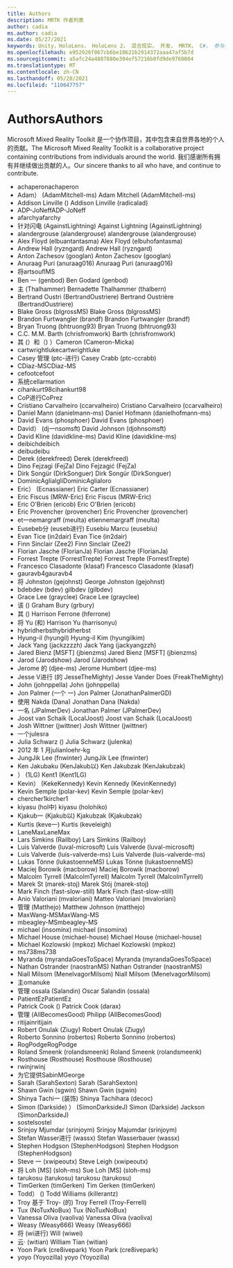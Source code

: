 ```yaml
---
title: Authors
description: MRTK 作者列表
author: cadia
ms.author: cadia
ms.date: 05/27/2021
keywords: Unity，HoloLens， HoloLens 2， 混合现实， 开发， MRTK， C#， 参与者， 社区
ms.openlocfilehash: e952926f067cb6be10621b2914372aaa47af5b7d
ms.sourcegitcommit: a5afc24a4887880e394ef57216b8fd9de9760004
ms.translationtype: MT
ms.contentlocale: zh-CN
ms.lasthandoff: 05/28/2021
ms.locfileid: "110647757"
---
```

# <a name="authors"></a><span data-ttu-id="a0a23-104">Authors</span><span class="sxs-lookup"><span data-stu-id="a0a23-104">Authors</span></span>

<span data-ttu-id="a0a23-105">Microsoft Mixed Reality Toolkit 是一个协作项目，其中包含来自世界各地的个人的贡献。</span><span class="sxs-lookup"><span data-stu-id="a0a23-105">The Microsoft Mixed Reality Toolkit is a collaborative project containing contributions from individuals around the world.</span></span> <span data-ttu-id="a0a23-106">我们感谢所有拥有并继续做出贡献的人。</span><span class="sxs-lookup"><span data-stu-id="a0a23-106">Our sincere thanks to all who have, and continue to contribute.</span></span>

- <span data-ttu-id="a0a23-107">achaperon</span><span class="sxs-lookup"><span data-stu-id="a0a23-107">achaperon</span></span>
- <span data-ttu-id="a0a23-108">Adam） (AdamMitchell-ms) </span><span class="sxs-lookup"><span data-stu-id="a0a23-108">Adam Mitchell (AdamMitchell-ms)</span></span>
- <span data-ttu-id="a0a23-109">Addison Linville () </span><span class="sxs-lookup"><span data-stu-id="a0a23-109">Addison Linville (radicalad)</span></span>
- <span data-ttu-id="a0a23-110">ADP-JoNeff</span><span class="sxs-lookup"><span data-stu-id="a0a23-110">ADP-JoNeff</span></span>
- <span data-ttu-id="a0a23-111">afarchy</span><span class="sxs-lookup"><span data-stu-id="a0a23-111">afarchy</span></span>
- <span data-ttu-id="a0a23-112">针对闪电 (AgainstLightning) </span><span class="sxs-lookup"><span data-stu-id="a0a23-112">Against Lightning (AgainstLightning)</span></span>
- <span data-ttu-id="a0a23-113">alandergrouse (alandergrouse) </span><span class="sxs-lookup"><span data-stu-id="a0a23-113">alandergrouse (alandergrouse)</span></span>
- <span data-ttu-id="a0a23-114">Alex Floyd (elbuantantasma) </span><span class="sxs-lookup"><span data-stu-id="a0a23-114">Alex Floyd (elbuhofantasma)</span></span>
- <span data-ttu-id="a0a23-115">Andrew Hall (ryzngard) </span><span class="sxs-lookup"><span data-stu-id="a0a23-115">Andrew Hall (ryzngard)</span></span>
- <span data-ttu-id="a0a23-116">Anton Zachesov (googlan) </span><span class="sxs-lookup"><span data-stu-id="a0a23-116">Anton Zachesov (googlan)</span></span>
- <span data-ttu-id="a0a23-117">Anuraag Puri (anuraag016) </span><span class="sxs-lookup"><span data-stu-id="a0a23-117">Anuraag Puri (anuraag016)</span></span>
- <span data-ttu-id="a0a23-118">将</span><span class="sxs-lookup"><span data-stu-id="a0a23-118">artsouflMS</span></span>
- <span data-ttu-id="a0a23-119">Ben 一 (genbod) </span><span class="sxs-lookup"><span data-stu-id="a0a23-119">Ben Godard (genbod)</span></span>
- <span data-ttu-id="a0a23-120">主 (Thalhammer) </span><span class="sxs-lookup"><span data-stu-id="a0a23-120">Bernadette Thalhammer (thalbern)</span></span>
- <span data-ttu-id="a0a23-121">Bertrand Oustri (BertrandOustriere) </span><span class="sxs-lookup"><span data-stu-id="a0a23-121">Bertrand Oustrière (BertrandOustriere)</span></span>
- <span data-ttu-id="a0a23-122">Blake Gross (blgrossMS) </span><span class="sxs-lookup"><span data-stu-id="a0a23-122">Blake Gross (blgrossMS)</span></span>
- <span data-ttu-id="a0a23-123">Brandon Furtwangler (brandf) </span><span class="sxs-lookup"><span data-stu-id="a0a23-123">Brandon Furtwangler (brandf)</span></span>
- <span data-ttu-id="a0a23-124">Bryan Truong (bhtruong93) </span><span class="sxs-lookup"><span data-stu-id="a0a23-124">Bryan Truong (bhtruong93)</span></span>
- <span data-ttu-id="a0a23-125">C.</span><span class="sxs-lookup"><span data-stu-id="a0a23-125">C.</span></span> <span data-ttu-id="a0a23-126">M.</span><span class="sxs-lookup"><span data-stu-id="a0a23-126">M.</span></span> <span data-ttu-id="a0a23-127">Barth (chrisfromwork) </span><span class="sxs-lookup"><span data-stu-id="a0a23-127">Barth (chrisfromwork)</span></span>
- <span data-ttu-id="a0a23-128">其 (）和（) ）</span><span class="sxs-lookup"><span data-stu-id="a0a23-128">Cameron (Cameron-Micka)</span></span>
- <span data-ttu-id="a0a23-129">cartwrightluke</span><span class="sxs-lookup"><span data-stu-id="a0a23-129">cartwrightluke</span></span>
- <span data-ttu-id="a0a23-130">Casey 管理 (ptc-进行) </span><span class="sxs-lookup"><span data-stu-id="a0a23-130">Casey Crabb (ptc-ccrabb)</span></span>
- <span data-ttu-id="a0a23-131">CDiaz-MS</span><span class="sxs-lookup"><span data-stu-id="a0a23-131">CDiaz-MS</span></span>
- <span data-ttu-id="a0a23-132">cefoot</span><span class="sxs-lookup"><span data-stu-id="a0a23-132">cefoot</span></span>
- <span data-ttu-id="a0a23-133">系统</span><span class="sxs-lookup"><span data-stu-id="a0a23-133">cellarmation</span></span>
- <span data-ttu-id="a0a23-134">cihankurt98</span><span class="sxs-lookup"><span data-stu-id="a0a23-134">cihankurt98</span></span>
- <span data-ttu-id="a0a23-135">CoP进行</span><span class="sxs-lookup"><span data-stu-id="a0a23-135">CoPrez</span></span>
- <span data-ttu-id="a0a23-136">Cristiano Carvalheiro (ccarvalheiro) </span><span class="sxs-lookup"><span data-stu-id="a0a23-136">Cristiano Carvalheiro (ccarvalheiro)</span></span>
- <span data-ttu-id="a0a23-137">Daniel Mann (danielmann-ms) </span><span class="sxs-lookup"><span data-stu-id="a0a23-137">Daniel Hofmann (danielhofmann-ms)</span></span>
- <span data-ttu-id="a0a23-138">David Evans (phosphoer) </span><span class="sxs-lookup"><span data-stu-id="a0a23-138">David Evans (phosphoer)</span></span>
- <span data-ttu-id="a0a23-139">David） (dj一nsomsft) </span><span class="sxs-lookup"><span data-stu-id="a0a23-139">David Johnson (djohnsomsft)</span></span>
- <span data-ttu-id="a0a23-140">David Kline (davidkline-ms) </span><span class="sxs-lookup"><span data-stu-id="a0a23-140">David Kline (davidkline-ms)</span></span>
- <span data-ttu-id="a0a23-141">deibich</span><span class="sxs-lookup"><span data-stu-id="a0a23-141">deibich</span></span>
- <span data-ttu-id="a0a23-142">deibu</span><span class="sxs-lookup"><span data-stu-id="a0a23-142">deibu</span></span>
- <span data-ttu-id="a0a23-143">Derek (derekfreed) </span><span class="sxs-lookup"><span data-stu-id="a0a23-143">Derek (derekfreed)</span></span>
- <span data-ttu-id="a0a23-144">Dino Fejzagi (FejZa) </span><span class="sxs-lookup"><span data-stu-id="a0a23-144">Dino Fejzagić (FejZa)</span></span>
- <span data-ttu-id="a0a23-145">Dirk Songür (DirkSonguer) </span><span class="sxs-lookup"><span data-stu-id="a0a23-145">Dirk Songür (DirkSonguer)</span></span>
- <span data-ttu-id="a0a23-146">DominicAglialgli</span><span class="sxs-lookup"><span data-stu-id="a0a23-146">DominicAglialoro</span></span>
- <span data-ttu-id="a0a23-147">Eric） (Ecnassianer) </span><span class="sxs-lookup"><span data-stu-id="a0a23-147">Eric Carter (Ecnassianer)</span></span>
- <span data-ttu-id="a0a23-148">Eric Fiscus (MRW-Eric) </span><span class="sxs-lookup"><span data-stu-id="a0a23-148">Eric Fiscus (MRW-Eric)</span></span>
- <span data-ttu-id="a0a23-149">Eric O'Brien (ericob) </span><span class="sxs-lookup"><span data-stu-id="a0a23-149">Eric O'Brien (ericob)</span></span>
- <span data-ttu-id="a0a23-150">Eric Provencher (provencher) </span><span class="sxs-lookup"><span data-stu-id="a0a23-150">Eric Provencher (provencher)</span></span>
- <span data-ttu-id="a0a23-151">et一nemargraff (meulta) </span><span class="sxs-lookup"><span data-stu-id="a0a23-151">etiennemargraff (meulta)</span></span>
- <span data-ttu-id="a0a23-152">Eusebeb分 (euseb进行) </span><span class="sxs-lookup"><span data-stu-id="a0a23-152">Eusebiu Marcu (eusebiu)</span></span>
- <span data-ttu-id="a0a23-153">Evan Tice (in2dair) </span><span class="sxs-lookup"><span data-stu-id="a0a23-153">Evan Tice (in2dair)</span></span>
- <span data-ttu-id="a0a23-154">Finn Sinclair (Zee2) </span><span class="sxs-lookup"><span data-stu-id="a0a23-154">Finn Sinclair (Zee2)</span></span>
- <span data-ttu-id="a0a23-155">Florian Jasche (FlorianJa) </span><span class="sxs-lookup"><span data-stu-id="a0a23-155">Florian Jasche (FlorianJa)</span></span>
- <span data-ttu-id="a0a23-156">Forrest Trepte (ForrestTrepte) </span><span class="sxs-lookup"><span data-stu-id="a0a23-156">Forrest Trepte (ForrestTrepte)</span></span>
- <span data-ttu-id="a0a23-157">Francesco Clasadonte (klasaf) </span><span class="sxs-lookup"><span data-stu-id="a0a23-157">Francesco Clasadonte (klasaf)</span></span>
- <span data-ttu-id="a0a23-158">gauravb4</span><span class="sxs-lookup"><span data-stu-id="a0a23-158">gauravb4</span></span>
- <span data-ttu-id="a0a23-159">将 Johnston (gejohnst) </span><span class="sxs-lookup"><span data-stu-id="a0a23-159">George Johnston (gejohnst)</span></span>
- <span data-ttu-id="a0a23-160">bdebdev (bdev) </span><span class="sxs-lookup"><span data-stu-id="a0a23-160">gilbdev (gilbdev)</span></span>
- <span data-ttu-id="a0a23-161">Grace Lee (grayclee) </span><span class="sxs-lookup"><span data-stu-id="a0a23-161">Grace Lee (grayclee)</span></span>
- <span data-ttu-id="a0a23-162">该 () </span><span class="sxs-lookup"><span data-stu-id="a0a23-162">Graham Bury (grbury)</span></span>
- <span data-ttu-id="a0a23-163">其 () </span><span class="sxs-lookup"><span data-stu-id="a0a23-163">Harrison Ferrone (hferrone)</span></span>
- <span data-ttu-id="a0a23-164">将 Yu (和) </span><span class="sxs-lookup"><span data-stu-id="a0a23-164">Harrison Yu (harrisonyu)</span></span>
- <span data-ttu-id="a0a23-165">hybridherbst</span><span class="sxs-lookup"><span data-stu-id="a0a23-165">hybridherbst</span></span>
- <span data-ttu-id="a0a23-166">Hyung-il (hyungil) </span><span class="sxs-lookup"><span data-stu-id="a0a23-166">Hyung-il Kim (hyungilkim)</span></span>
- <span data-ttu-id="a0a23-167">Jack Yang (jackzzzzh) </span><span class="sxs-lookup"><span data-stu-id="a0a23-167">Jack Yang (jackyangzzh)</span></span>
- <span data-ttu-id="a0a23-168">Jared Bienz [MSFT] (jbienzms) </span><span class="sxs-lookup"><span data-stu-id="a0a23-168">Jared Bienz [MSFT] (jbienzms)</span></span>
- <span data-ttu-id="a0a23-169">Jarod (Jarodshow) </span><span class="sxs-lookup"><span data-stu-id="a0a23-169">Jarod (Jarodshow)</span></span>
- <span data-ttu-id="a0a23-170">Jerome 的 (djee-ms) </span><span class="sxs-lookup"><span data-stu-id="a0a23-170">Jerome Humbert (djee-ms)</span></span>
- <span data-ttu-id="a0a23-171">Jesse V进行 (的 JesseTheMighty) </span><span class="sxs-lookup"><span data-stu-id="a0a23-171">Jesse Vander Does (FreakTheMighty)</span></span>
- <span data-ttu-id="a0a23-172">John (johnppella) </span><span class="sxs-lookup"><span data-stu-id="a0a23-172">John (johnppella)</span></span>
- <span data-ttu-id="a0a23-173">Jon Palmer (一个 一) </span><span class="sxs-lookup"><span data-stu-id="a0a23-173">Jon Palmer (JonathanPalmerGD)</span></span>
- <span data-ttu-id="a0a23-174">使用 Nakda (Dana) </span><span class="sxs-lookup"><span data-stu-id="a0a23-174">Jonathan Dana (Nakda)</span></span>
- <span data-ttu-id="a0a23-175">一名 (JPalmerDev) </span><span class="sxs-lookup"><span data-stu-id="a0a23-175">Jonathan Palmer (JPalmerDev)</span></span>
- <span data-ttu-id="a0a23-176">Joost van Schaik (LocalJoost) </span><span class="sxs-lookup"><span data-stu-id="a0a23-176">Joost van Schaik (LocalJoost)</span></span>
- <span data-ttu-id="a0a23-177">Josh Wittner (jwittner) </span><span class="sxs-lookup"><span data-stu-id="a0a23-177">Josh Wittner (jwittner)</span></span>
- <span data-ttu-id="a0a23-178">一个</span><span class="sxs-lookup"><span data-stu-id="a0a23-178">julesra</span></span>
- <span data-ttu-id="a0a23-179">Julia Schwarz () </span><span class="sxs-lookup"><span data-stu-id="a0a23-179">Julia Schwarz (julenka)</span></span>
- <span data-ttu-id="a0a23-180">2012 年 1 月</span><span class="sxs-lookup"><span data-stu-id="a0a23-180">julianloehr-kg</span></span>
- <span data-ttu-id="a0a23-181">JungJik Lee (fnwinter) </span><span class="sxs-lookup"><span data-stu-id="a0a23-181">JungJik Lee (fnwinter)</span></span>
- <span data-ttu-id="a0a23-182">Ken Jakubaku (KenJakub以) </span><span class="sxs-lookup"><span data-stu-id="a0a23-182">Ken Jakubzak (KenJakubzak)</span></span>
- <span data-ttu-id="a0a23-183">） (1LG) </span><span class="sxs-lookup"><span data-stu-id="a0a23-183">Kent1 (Kent1LG)</span></span>
- <span data-ttu-id="a0a23-184">Kevin） (KekeKennedy) </span><span class="sxs-lookup"><span data-stu-id="a0a23-184">Kevin Kennedy (KevinKennedy)</span></span>
- <span data-ttu-id="a0a23-185">Kevin Semple (polar-kev) </span><span class="sxs-lookup"><span data-stu-id="a0a23-185">Kevin Semple (polar-kev)</span></span>
- <span data-ttu-id="a0a23-186">chercher1</span><span class="sxs-lookup"><span data-stu-id="a0a23-186">kircher1</span></span>
- <span data-ttu-id="a0a23-187">kiyasu (hol中) </span><span class="sxs-lookup"><span data-stu-id="a0a23-187">kiyasu (holohiko)</span></span>
- <span data-ttu-id="a0a23-188">Kjakub一 (Kjakub以) </span><span class="sxs-lookup"><span data-stu-id="a0a23-188">Kjakubzak (Kjakubzak)</span></span>
- <span data-ttu-id="a0a23-189">Kurtis (keve一) </span><span class="sxs-lookup"><span data-stu-id="a0a23-189">Kurtis (keveleigh)</span></span>
- <span data-ttu-id="a0a23-190">LaneMax</span><span class="sxs-lookup"><span data-stu-id="a0a23-190">LaneMax</span></span>
- <span data-ttu-id="a0a23-191">Lars Simkins (Railboy) </span><span class="sxs-lookup"><span data-stu-id="a0a23-191">Lars Simkins (Railboy)</span></span>
- <span data-ttu-id="a0a23-192">Luis Valverde (luval-microsoft) </span><span class="sxs-lookup"><span data-stu-id="a0a23-192">Luis Valverde (luval-microsoft)</span></span>
- <span data-ttu-id="a0a23-193">Luis Valverde (luis-valverde-ms) </span><span class="sxs-lookup"><span data-stu-id="a0a23-193">Luis Valverde (luis-valverde-ms)</span></span>
- <span data-ttu-id="a0a23-194">Lukas Tönne (lukastoenneMS) </span><span class="sxs-lookup"><span data-stu-id="a0a23-194">Lukas Tönne (lukastoenneMS)</span></span>
- <span data-ttu-id="a0a23-195">Maciej Borowik (macborow) </span><span class="sxs-lookup"><span data-stu-id="a0a23-195">Maciej Borowik (macborow)</span></span>
- <span data-ttu-id="a0a23-196">Malcolm Tyrrell (MalcolmTyrrell) </span><span class="sxs-lookup"><span data-stu-id="a0a23-196">Malcolm Tyrrell (MalcolmTyrrell)</span></span>
- <span data-ttu-id="a0a23-197">Marek St (marek-stoj) </span><span class="sxs-lookup"><span data-stu-id="a0a23-197">Marek Stój (marek-stoj)</span></span>
- <span data-ttu-id="a0a23-198">Mark Finch (fast-slow-still) </span><span class="sxs-lookup"><span data-stu-id="a0a23-198">Mark Finch (fast-slow-still)</span></span>
- <span data-ttu-id="a0a23-199">Anio Valoriani (mvaloriani) </span><span class="sxs-lookup"><span data-stu-id="a0a23-199">Matteo Valoriani (mvaloriani)</span></span>
- <span data-ttu-id="a0a23-200">管理 (Matthejo) </span><span class="sxs-lookup"><span data-stu-id="a0a23-200">Matthew Johnson (matthejo)</span></span>
- <span data-ttu-id="a0a23-201">MaxWang-MS</span><span class="sxs-lookup"><span data-stu-id="a0a23-201">MaxWang-MS</span></span>
- <span data-ttu-id="a0a23-202">mbeagley-MS</span><span class="sxs-lookup"><span data-stu-id="a0a23-202">mbeagley-MS</span></span>
- <span data-ttu-id="a0a23-203">michael (insominx) </span><span class="sxs-lookup"><span data-stu-id="a0a23-203">michael (insominx)</span></span>
- <span data-ttu-id="a0a23-204">Michael House (michael-house) </span><span class="sxs-lookup"><span data-stu-id="a0a23-204">Michael House (michael-house)</span></span>
- <span data-ttu-id="a0a23-205">Michael Kozlowski (mpkoz) </span><span class="sxs-lookup"><span data-stu-id="a0a23-205">Michael Kozlowski (mpkoz)</span></span>
- <span data-ttu-id="a0a23-206">ms738</span><span class="sxs-lookup"><span data-stu-id="a0a23-206">ms738</span></span>
- <span data-ttu-id="a0a23-207">Myranda (myrandaGoesToSpace) </span><span class="sxs-lookup"><span data-stu-id="a0a23-207">Myranda (myrandaGoesToSpace)</span></span>
- <span data-ttu-id="a0a23-208">Nathan Ostrander (naostranMS) </span><span class="sxs-lookup"><span data-stu-id="a0a23-208">Nathan Ostrander (naostranMS)</span></span>
- <span data-ttu-id="a0a23-209">Niall Milsom (MenelvagorMilsom) </span><span class="sxs-lookup"><span data-stu-id="a0a23-209">Niall Milsom (MenelvagorMilsom)</span></span>
- <span data-ttu-id="a0a23-210">主</span><span class="sxs-lookup"><span data-stu-id="a0a23-210">omanuke</span></span>
- <span data-ttu-id="a0a23-211">管理 ossala (Salandin) </span><span class="sxs-lookup"><span data-stu-id="a0a23-211">Oscar Salandin (ossala)</span></span>
- <span data-ttu-id="a0a23-212">PatientEz</span><span class="sxs-lookup"><span data-stu-id="a0a23-212">PatientEz</span></span>
- <span data-ttu-id="a0a23-213">Patrick Cook () </span><span class="sxs-lookup"><span data-stu-id="a0a23-213">Patrick Cook (darax)</span></span>
- <span data-ttu-id="a0a23-214">管理 (AllBecomesGood) </span><span class="sxs-lookup"><span data-stu-id="a0a23-214">Philipp (AllBecomesGood)</span></span>
- <span data-ttu-id="a0a23-215">ritijain</span><span class="sxs-lookup"><span data-stu-id="a0a23-215">ritijain</span></span>
- <span data-ttu-id="a0a23-216">Robert Onulak (Ziugy) </span><span class="sxs-lookup"><span data-stu-id="a0a23-216">Robert Onulak (Ziugy)</span></span>
- <span data-ttu-id="a0a23-217">Roberto Sonnino (robertos) </span><span class="sxs-lookup"><span data-stu-id="a0a23-217">Roberto Sonnino (robertos)</span></span>
- <span data-ttu-id="a0a23-218">RogPodge</span><span class="sxs-lookup"><span data-stu-id="a0a23-218">RogPodge</span></span>
- <span data-ttu-id="a0a23-219">Roland Smeenk (rolandsmeenk) </span><span class="sxs-lookup"><span data-stu-id="a0a23-219">Roland Smeenk (rolandsmeenk)</span></span>
- <span data-ttu-id="a0a23-220">Rosthouse (Rosthouse) </span><span class="sxs-lookup"><span data-stu-id="a0a23-220">Rosthouse (Rosthouse)</span></span>
- <span data-ttu-id="a0a23-221">rwinj</span><span class="sxs-lookup"><span data-stu-id="a0a23-221">rwinj</span></span>
- <span data-ttu-id="a0a23-222">为它提供</span><span class="sxs-lookup"><span data-stu-id="a0a23-222">SabinMGeorge</span></span>
- <span data-ttu-id="a0a23-223">Sarah (SarahSexton) </span><span class="sxs-lookup"><span data-stu-id="a0a23-223">Sarah (SarahSexton)</span></span>
- <span data-ttu-id="a0a23-224">Shawn Gwin (sgwin) </span><span class="sxs-lookup"><span data-stu-id="a0a23-224">Shawn Gwin (sgwin)</span></span>
- <span data-ttu-id="a0a23-225">Shinya Tachi一 (装饰) </span><span class="sxs-lookup"><span data-stu-id="a0a23-225">Shinya Tachihara (decoc)</span></span>
- <span data-ttu-id="a0a23-226">Simon (Darkside) ） (SimonDarksideJ) </span><span class="sxs-lookup"><span data-stu-id="a0a23-226">Simon (Darkside) Jackson (SimonDarksideJ)</span></span>
- <span data-ttu-id="a0a23-227">sostel</span><span class="sxs-lookup"><span data-stu-id="a0a23-227">sostel</span></span>
- <span data-ttu-id="a0a23-228">Srinjoy Mjumdar (srinjoym) </span><span class="sxs-lookup"><span data-stu-id="a0a23-228">Srinjoy Majumdar (srinjoym)</span></span>
- <span data-ttu-id="a0a23-229">Stefan Wasser进行 (wassx) </span><span class="sxs-lookup"><span data-stu-id="a0a23-229">Stefan Wasserbauer (wassx)</span></span>
- <span data-ttu-id="a0a23-230">Stephen Hodgson (StephenHodgson) </span><span class="sxs-lookup"><span data-stu-id="a0a23-230">Stephen Hodgson (StephenHodgson)</span></span>
- <span data-ttu-id="a0a23-231">Steve 一 (xwipeoutx) </span><span class="sxs-lookup"><span data-stu-id="a0a23-231">Steve Leigh (xwipeoutx)</span></span>
- <span data-ttu-id="a0a23-232">将 Loh [MS] (sloh-ms) </span><span class="sxs-lookup"><span data-stu-id="a0a23-232">Sue Loh [MS] (sloh-ms)</span></span>
- <span data-ttu-id="a0a23-233">tarukosu (tarukosu) </span><span class="sxs-lookup"><span data-stu-id="a0a23-233">tarukosu (tarukosu)</span></span>
- <span data-ttu-id="a0a23-234">TimGerken (timGerken) </span><span class="sxs-lookup"><span data-stu-id="a0a23-234">Tim Gerken (timGerken)</span></span>
- <span data-ttu-id="a0a23-235">Todd） () </span><span class="sxs-lookup"><span data-stu-id="a0a23-235">Todd Williams (killerantz)</span></span>
- <span data-ttu-id="a0a23-236">Troy 基于 Troy- (的) </span><span class="sxs-lookup"><span data-stu-id="a0a23-236">Troy Ferrell (Troy-Ferrell)</span></span>
- <span data-ttu-id="a0a23-237">Tux (NoTuxNoBux) </span><span class="sxs-lookup"><span data-stu-id="a0a23-237">Tux (NoTuxNoBux)</span></span>
- <span data-ttu-id="a0a23-238">Vanessa Oliva (vaoliva) </span><span class="sxs-lookup"><span data-stu-id="a0a23-238">Vanessa Oliva (vaoliva)</span></span>
- <span data-ttu-id="a0a23-239">Weasy (Weasy666) </span><span class="sxs-lookup"><span data-stu-id="a0a23-239">Weasy (Weasy666)</span></span>
- <span data-ttu-id="a0a23-240">将 (wi进行) </span><span class="sxs-lookup"><span data-stu-id="a0a23-240">Will (wiwei)</span></span>
- <span data-ttu-id="a0a23-241">云· (witian) </span><span class="sxs-lookup"><span data-stu-id="a0a23-241">William Tian (witian)</span></span>
- <span data-ttu-id="a0a23-242">Yoon Park (cre8ivepark) </span><span class="sxs-lookup"><span data-stu-id="a0a23-242">Yoon Park (cre8ivepark)</span></span>
- <span data-ttu-id="a0a23-243">yoyo (Yoyozilla) </span><span class="sxs-lookup"><span data-stu-id="a0a23-243">yoyo (Yoyozilla)</span></span>